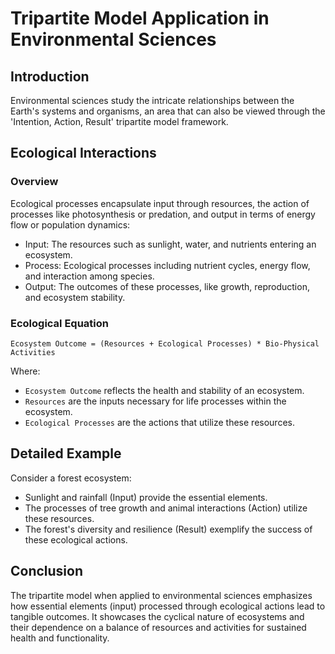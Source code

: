 # Tripartite Model Application in Environmental Sciences

## Introduction

Environmental sciences study the intricate relationships between the Earth's systems and organisms, an area that can also be viewed through the 'Intention, Action, Result' tripartite model framework.

## Ecological Interactions

### Overview
Ecological processes encapsulate input through resources, the action of processes like photosynthesis or predation, and output in terms of energy flow or population dynamics:

- Input: The resources such as sunlight, water, and nutrients entering an ecosystem.
- Process: Ecological processes including nutrient cycles, energy flow, and interaction among species.
- Output: The outcomes of these processes, like growth, reproduction, and ecosystem stability.

### Ecological Equation
`Ecosystem Outcome = (Resources + Ecological Processes) * Bio-Physical Activities`

Where:
- `Ecosystem Outcome` reflects the health and stability of an ecosystem.
- `Resources` are the inputs necessary for life processes within the ecosystem.
- `Ecological Processes` are the actions that utilize these resources.

## Detailed Example

Consider a forest ecosystem:

- Sunlight and rainfall (Input) provide the essential elements.
- The processes of tree growth and animal interactions (Action) utilize these resources.
- The forest's diversity and resilience (Result) exemplify the success of these ecological actions.

## Conclusion

The tripartite model when applied to environmental sciences emphasizes how essential elements (input) processed through ecological actions lead to tangible outcomes. It showcases the cyclical nature of ecosystems and their dependence on a balance of resources and activities for sustained health and functionality.